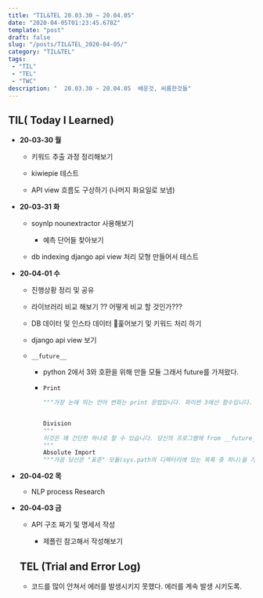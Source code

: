 ```yaml
---
title: "TIL&TEL 20.03.30 ~ 20.04.05"
date: "2020-04-05T01:23:45.678Z"
template: "post"
draft: false
slug: "/posts/TIL&TEL_2020-04-05/"
category: "TIL&TEL"
tags:
 - "TIL"
 - "TEL"
 - "TWC"
description: "  20.03.30 ~ 20.04.05  배운것, 씨름한것들"
---
```


## TIL( Today I Learned)

- **20-03-30 월**

  - 키워드 추출 과정 정리해보기 

  - kiwiepie 테스트

  - API view 흐름도 구상하기 (나머지 화요일로 보냄) 

    

- **20-03-31 화**

  - soynlp nounextractor 사용해보기

    - 예측 단어들 찾아보기

  - db indexing django api view 처리 모형 만들어서 테스트

    

- **20-04-01 수**

  - 진행상황 정리 및 공유

  - 라이브러리 비교 해보기 ?? 어떻게 비교 할 것인가???

  - DB 데이터 및 인스타 데이터 훑어보기 및 키워드 처리 하기

  - django api view 보기 

  - `__future__`

    - python 2에서 3와 호환을 위해 만들 모듈 그래서 future를 가져왔다.

    - ```python
      Print 
      
      """가장 눈에 띄는 언어 변화는 print 문법입니다. 파이썬 3에선 함수입니다. 그래서 인자가 괄호안에 있어야 합니다. 파이썬 2에서는 반환과 같이 드러난 구문과 괄호를 사용하지 않아야 합니다. 파이썬의 두 버전에서 발생하는 예가 있으며 간단히 from __future__ import print_function 을 통해 똑같은 코드를 사용할 수 있습니다. """
      
      
      Division 
      """
      이것은 꽤 간단한 하나로 할 수 있습니다. 당신의 프로그램에 from __future__ import division 이 포함된 경우 당신이 파이썬3 인터프리터를 사용 여부에 따라 당신은 파이썬3 스타일의 나누기를 얻을 수 있습니다. 
      """
      Absolute Import 
      """가끔 당신은 "표준" 모듈(sys.path의 디렉터리에 있는 목록 중 하나)을 가져올 수 있으며 당신은 당신의 일부 모듈의 코드를 가져올 수 있습니다. 파이썬2에서 이 모듈의 이름이 같은 경우 당신의 실수로 잘못된 모듈 또는 "그림자" 표준 표준 라이브러리 모듈을 가져올 것입니다. 파이썬3에서는 일반적으로 import 구문은 sys.path를 찾습니다. 패키지를 가지고 있고(같은 패키지 디렉터리) 모듈 b를 원한다면 absolute import 문법(from . import b)을 사용하십시오. 이것으로 당신이 표준 모듈과 동일한 이름을 가진 로컬 모듈을 사용할 수 있습니다. 파이썬 2나 파이썬 3 코드에서 이 동작을 from __future__ import absolute_import 로 사용할 수 있습니다."""
      ```

- **20-04-02 목**

  - NLP process Research

    

- **20-04-03 금**

  - API 구조 짜기 및 명세서 작성

    - 제플린 참고해서 작성해보기

    

  ## TEL (Trial and Error Log)

  - 코드를 많이 안쳐서 에러를 발생시키지 못했다. 에러를 계속 발생 시키도록.
